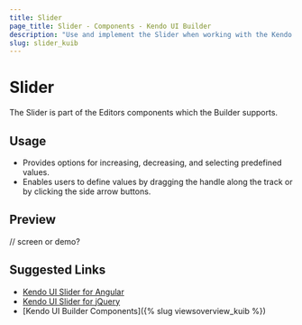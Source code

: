 ```yaml
---
title: Slider
page_title: Slider - Components - Kendo UI Builder
description: "Use and implement the Slider when working with the Kendo UI Builder tool for creating and managing Angular and AngularJS-based web applications."
slug: slider_kuib
---
```


# Slider

The Slider is part of the Editors components which the Builder supports.

## Usage

* Provides options for increasing, decreasing, and selecting predefined values.
* Enables users to define values by dragging the handle along the track or by clicking the side arrow buttons.

## Preview

// screen or demo?

## Suggested Links

* [Kendo UI Slider for Angular](https://www.telerik.com/kendo-angular-ui/components/inputs/slider/)
* [Kendo UI Slider for jQuery](https://demos.telerik.com/kendo-ui/slider/index)
* [Kendo UI Builder Components]({% slug viewsoverview_kuib %})
